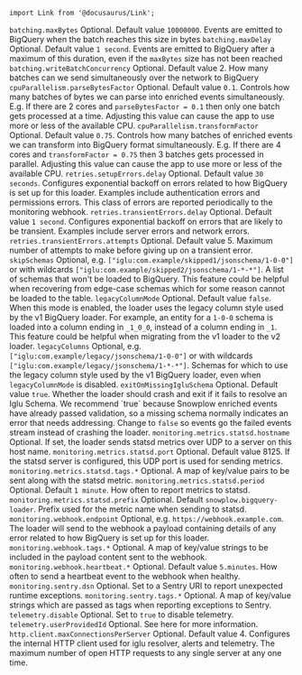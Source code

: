```mdx-code-block
import Link from '@docusaurus/Link';
```

<tr>
    <td><code>batching.maxBytes</code></td>
    <td>Optional. Default value <code>10000000</code>. Events are emitted to BigQuery when the batch reaches this size in bytes</td>
</tr>
<tr>
    <td><code>batching.maxDelay</code></td>
    <td>Optional. Default value <code>1 second</code>.  Events are emitted to BigQuery after a maximum of this duration, even if the <code>maxBytes</code> size has not been reached</td>
</tr>
<tr>
    <td><code>batching.writeBatchConcurrency</code></td>
    <td>Optional. Default value 2.  How many batches can we send simultaneously over the network to BigQuery</td>
</tr>
<tr>
    <td><code>cpuParallelism.parseBytesFactor</code></td>
    <td>
      Optional. Default value <code>0.1</code>.
      Controls how many batches of bytes we can parse into enriched events simultaneously.
      E.g. If there are 2 cores and <code>parseBytesFactor = 0.1</code> then only one batch gets processed at a time.
      Adjusting this value can cause the app to use more or less of the available CPU.
    </td>
</tr>
<tr>
    <td><code>cpuParallelism.transformFactor</code></td>
    <td>
      Optional. Default value <code>0.75</code>.
      Controls how many batches of enriched events we can transform into BigQuery format simultaneously.
      E.g. If there are 4 cores and <code>transformFactor = 0.75</code> then 3 batches gets processed in parallel.
      Adjusting this value can cause the app to use more or less of the available CPU.
    </td>
</tr>
<tr>
    <td><code>retries.setupErrors.delay</code></td>
    <td>
      Optional. Default value <code>30 seconds</code>.
      Configures exponential backoff on errors related to how BigQuery is set up for this loader.
      Examples include authentication errors and permissions errors.
      This class of errors are reported periodically to the monitoring webhook.
    </td>
</tr>
<tr>
    <td><code>retries.transientErrors.delay</code></td>
    <td>
      Optional. Default value <code>1 second</code>.
      Configures exponential backoff on errors that are likely to be transient.
      Examples include server errors and network errors.
    </td>
</tr>
<tr>
    <td><code>retries.transientErrors.attempts</code></td>
    <td>Optional. Default value 5. Maximum number of attempts to make before giving up on a transient error.</td>
</tr>
<tr>
    <td><code>skipSchemas</code></td>
    <td>
      Optional, e.g. <code>["iglu:com.example/skipped1/jsonschema/1-0-0"]</code> or with wildcards <code>["iglu:com.example/skipped2/jsonschema/1-*-*"]</code>.
      A list of schemas that won't be loaded to BigQuery.
      This feature could be helpful when recovering from edge-case schemas which for some reason cannot be loaded to the table.
    </td>
</tr>
<tr>
    <td><code>legacyColumnMode</code></td>
    <td>Optional. Default value <code>false</code>.
      When this mode is enabled, the loader uses the legacy column style used by the v1 BigQuery loader.
      For example, an entity for a <code>1-0-0</code> schema is loaded into a column ending in <code>_1_0_0</code>, instead of a column ending in <code>_1</code>.
      This feature could be helpful when migrating from the v1 loader to the v2 loader.
    </td>
</tr>
<tr>
    <td><code>legacyColumns</code></td>
    <td>
      Optional, e.g. <code>["iglu:com.example/legacy/jsonschema/1-0-0"]</code> or with wildcards <code>["iglu:com.example/legacy/jsonschema/1-*-*"]</code>.
      Schemas for which to use the legacy column style used by the v1 BigQuery loader, even when <code>legacyColumnMode</code> is disabled.
    </td>
</tr>
<tr>
    <td><code>exitOnMissingIgluSchema</code></td>
    <td>
      Optional. Default value <code>true</code>.
      Whether the loader should crash and exit if it fails to resolve an Iglu Schema.
      We recommend `true` because Snowplow enriched events have already passed validation, so a missing schema normally indicates an error that needs addressing.
      Change to <code>false</code> so events go the failed events stream instead of crashing the loader.
    </td>
</tr>
<tr>
    <td><code>monitoring.metrics.statsd.hostname</code></td>
    <td>Optional. If set, the loader sends statsd metrics over UDP to a server on this host name.</td>
</tr>
<tr>
    <td><code>monitoring.metrics.statsd.port</code></td>
    <td>Optional. Default value 8125. If the statsd server is configured, this UDP port is used for sending  metrics.</td>
</tr>
<tr>
    <td><code>monitoring.metrics.statsd.tags.*</code></td>
    <td>Optional. A map of key/value pairs to be sent along with the statsd metric.</td>
</tr>
<tr>
    <td><code>monitoring.metrics.statsd.period</code></td>
    <td>Optional. Default <code>1 minute</code>. How often to report metrics to statsd.</td>
</tr>
<tr>
    <td><code>monitoring.metrics.statsd.prefix</code></td>
    <td>Optional. Default <code>snowplow.bigquery-loader</code>. Prefix used for the metric name when sending to statsd.</td>
</tr>
<tr>
    <td><code>monitoring.webhook.endpoint</code></td>
    <td>Optional, e.g. <code>https://webhook.example.com</code>.  The loader will send to the webhook a payload containing details of any error related to how BigQuery is set up for this loader.</td>
</tr>
<tr>
    <td><code>monitoring.webhook.tags.*</code></td>
    <td>Optional. A map of key/value strings to be included in the payload content sent to the webhook.</td>
</tr>
<tr>
    <td><code>monitoring.webhook.heartbeat.*</code></td>
    <td>Optional. Default value <code>5.minutes</code>. How often to send a heartbeat event to the webhook when healthy.</td>
</tr>
<tr>
    <td><code>monitoring.sentry.dsn</code></td>
    <td>Optional. Set to a Sentry URI to report unexpected runtime exceptions.</td>
</tr>
<tr>
    <td><code>monitoring.sentry.tags.*</code></td>
    <td>Optional. A map of key/value strings which are passed as tags when reporting exceptions to Sentry.</td>
</tr>
<tr>
    <td><code>telemetry.disable</code></td>
    <td>Optional. Set to <code>true</code> to disable <Link to="/docs/getting-started-on-community-edition/telemetry/">telemetry</Link>.</td>
</tr>
<tr>
    <td><code>telemetry.userProvidedId</code></td>
    <td>Optional. See <Link to="/docs/getting-started-on-community-edition/telemetry/#how-can-i-help">here</Link> for more information.</td>
</tr>
<tr>
    <td><code>http.client.maxConnectionsPerServer</code></td>
    <td> Optional. Default value 4. Configures the internal HTTP client used for iglu resolver, alerts and telemetry. The maximum number of open HTTP requests to any single server at any one time.</td>
</tr>
